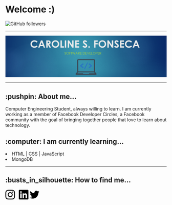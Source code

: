 <h1>Welcome :)</h1>
<img alt="GitHub followers" src="https://img.shields.io/github/followers/carolfons?label=GitHub&style=social">

------------------------------------------------------------------------------------------------------------------------
<img width="auto" src="https://github.com/carolfons/carolfons/blob/master/assets/images/banner.PNG"> 

------------------------------------------------------------------------------------------------------------------------
<h2>:pushpin: About me...</h2>
<p> Computer Engineering Student, always willing to learn. I am currently working as a member of Facebook Developer Circles, a Facebook community with the goal of bringing together people that love to learn about technology. </p>

<h2>:computer: I am currently learning...</h2>
  <li> HTML | CSS | JavaScript</li>
 <li> MongoDB </li>

------------------------------------------------------------------------------------------------------------------------
<h2>:busts_in_silhouette: How to find me... </h2>

 <p>
<a href="https://instagram.com/carol_fonseca?igshid=dnporjyj4w72"><img height="30" src="https://github.com/carolfons/carolfons/blob/master/assets/icons/instagram.svg"></a>&nbsp;&nbsp;
<a href="https://www.linkedin.com/in/carolinefons/"><img height="30" src="https://github.com/carolfons/carolfons/blob/master/assets/icons/linkedin.svg"></a>
<a href="https://twitter.com/carol_fons"><img height="30" src="https://github.com/carolfons/carolfons/blob/master/assets/icons/twitter.svg"></a>
</p>


<!--
**carolfons/carolfons** is a ✨ _special_ ✨ repository because its `README.md` (this file) appears on your GitHub profile.

Here are some ideas to get you started:

- 🔭 I’m currently working on ...
- 🌱 I’m currently learning ...
- 👯 I’m looking to collaborate on ...
- 🤔 I’m looking for help with ...
- 💬 Ask me about ...
- 📫 How to reach me: ...
- 😄 Pronouns: ...
- ⚡ Fun fact: ...
-->
